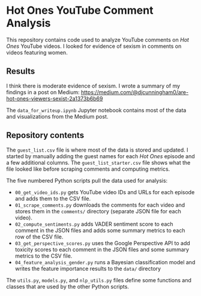 # Hot Ones YouTube Comment Analysis

This repository contains code used to analyze YouTube comments on *Hot Ones* YouTube videos. I looked 
for evidence of sexism in comments on videos featuring women.  

## Results

I think there is moderate evidence of sexism. I wrote a summary of my findings in a post on Medium: 
https://medium.com/@djcunningham0/are-hot-ones-viewers-sexist-2a1373b6b69

The `data_for_writeup.ipynb` Jupyter notebook contains most of the data and visualizations from the
Medium post.

## Repository contents

The `guest_list.csv` file is where most of the data is stored and updated. I started by manually adding
the guest names for each *Hot Ones* episode and a few additional columns. The `guest_list_starter.csv` 
file shows what the file looked like before scraping comments and computing metrics.

The five numbered Python scripts pull the data used for analysis:
* `00_get_video_ids.py` gets YouTube video IDs and URLs for each episode and adds them to the CSV file.
* `01_scrape_comments.py` downloads the comments for each video and stores them in the `comments/` directory
(separate JSON file for each video).
* `02_compute_sentiments.py` adds VADER sentiment score to each comment in the JSON files and adds some 
summary metrics to each row of the CSV file.
* `03_get_perspective_scores.py` uses the Google Perspective API to add toxicity scores to each comment in
the JSON files and some summary metrics to the CSV file.
* `04_feature_analysis_gender.py` runs a Bayesian classification model and writes the feature importance 
results to the `data/` directory

The `utils.py`, `models.py`, and `nlp_utils.py` files define some functions and classes that are used by the 
other Python scripts.
